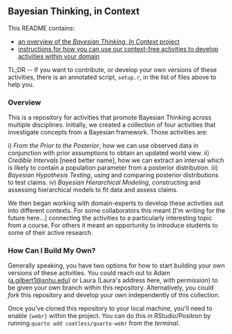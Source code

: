 ## Bayesian Thinking, in Context

This README contains:

+ [an overview of the *Bayesian Thinking, In Context* project](#overview)
+ [instructions for how you can use our context-free activities to develop activities within your domain](#setup)

TL;DR -- If you want to contribute, or develop your own versions of these activities, there is an annotated script, `setup.r`, in the list of files above to help you.

<a id="overview"></a>

### Overview

This is a repository for activities that promote Bayesian Thinking across multiple disciplines. Initially, we created a collection of four activities that investigate concepts from a Bayesian framework. Those activities are:

i) *From the Prior to the Posterior*, how we can use observed data in conjunction with prior assumptions to obtain an updated world view.
ii) *Credible Intervals* [need better name], how we can extract an interval which is likely to contain a population parameter from a posterior distribution.
iii) *Bayesian Hypothesis Testing*, using and comparing posterior distributions to test claims.
iv) *Bayesian Hierarchical Modeling*, constructing and assessing hierarchical models to fit data and assess claims.

We then began working with domain-experts to develop these activities out into different contexts. For some collaborators this meant [I'm writing for the future here...] connecting the activities to a particularly interesting topic from a course. For others it meant an opportunity to introduce students to some of their active research.

<a id="setup"></a>

### How Can I Build My Own?

Generally speaking, you have two options for how to start building your own versions of these activities. You could reach out to Adam ([a.gilbert1@snhu.edu](mailto:a.gilbert1@snhu.edu)) or Laura (Laura's address here, with permission) to be given your own branch within this repository. Alternatively, you could *fork* this repository and develop your own independently of this collection.

Once you've cloned this repository to your local machine, you'll need to enable `{webr}` within the project. You can do this in RStudio/Positron by running `quarto add coatless/quarto-webr` from the *terminal*.
